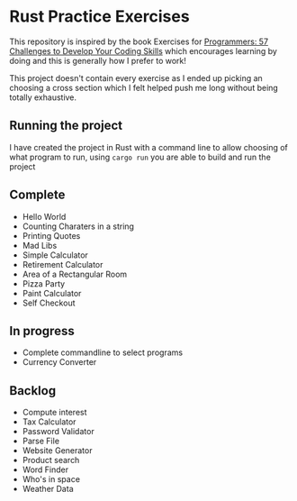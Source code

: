 # Rust Practice Exercises

This repository is inspired by the book Exercises for [Programmers: 57 Challenges to Develop Your Coding Skills](https://www.amazon.com/Exercises-Programmers-Challenges-Develop-Coding/dp/1680501224/ref=sr_1_1?keywords=pragmatic+programmers+57+challenges&qid=1574773745&sr=8-1) which encourages learning by doing and this is generally how I prefer to work!

This project doesn't contain every exercise as I ended up picking an choosing a cross section which I felt helped push me long without being totally exhaustive.

## Running the project

I have created the project in Rust with a command line to allow choosing of what program to run, using `cargo run` you are able to build and run the project

## Complete

- Hello World
- Counting Charaters in a string
- Printing Quotes
- Mad Libs
- Simple Calculator
- Retirement Calculator
- Area of a Rectangular Room
- Pizza Party
- Paint Calculator
- Self Checkout

## In progress

- Complete commandline to select programs
- Currency Converter

## Backlog

- Compute interest
- Tax Calculator
- Password Validator
- Parse File
- Website Generator
- Product search
- Word Finder
- Who's in space
- Weather Data
